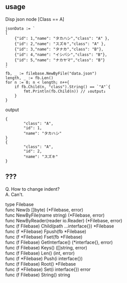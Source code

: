 ## usage

Disp json node [Class == A]<br>

```
jsonData := `
[
    {"id": 1,"name": "タカハシ","class": "A" },
    {"id": 2,"name": "スズキ","class": "A" },
    {"id": 3,"name": "タナカ","class": "B"},
    {"id": 4,"name": "イシバシ","class": "B"},
    {"id": 5,"name": "ナカヤマ","class": "B"} 
]
`
fb, _ := filebase.NewByFile("data.json")
length, _ := fb.Len()
for n := 0; n < length; n++{
    if fb.Child(n, "class").String() == `"A"`{
        fmt.Println(fb.Child(n)) // ↓output↓
    }
}
```

output

```
{
        "class": "A",
        "id": 1,
        "name": "タカハシ"
}
{
        "class": "A",
        "id": 2,
        "name": "スズキ"
}
```

## ???
Q. How to change indent?<br>
A. Can't. <br>

type Filebase <br>
    func New(b []byte) (*Filebase, error)<br>
    func NewByFile(name string) (*Filebase, error)<br>
    func NewByReader(reader io.Reader) (*Filebase, error)<br>
    func (f Filebase) Child(path ...interface{}) *Filebase<br>
    func (f *Filebase) Fpush(fb *Filebase)<br>
    func (f *Filebase) Fset(fb *Filebase)<br>
    func (f Filebase) GetInterface() (*interface{}, error)<br>
    func (f Filebase) Keys() ([]string, error)<br>
    func (f Filebase) Len() (int, error)<br>
    func (f *Filebase) Push(i interface{})<br>
    func (f Filebase) Root() *Filebase<br>
    func (f *Filebase) Set(i interface{}) error<br>
    func (f Filebase) String() string<br>
    <br>
